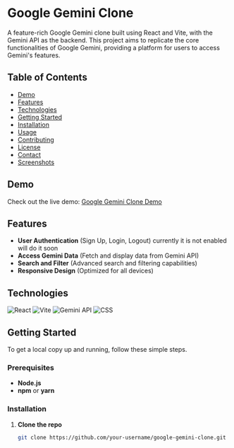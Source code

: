 # Google Gemini Clone

A feature-rich Google Gemini clone built using React and Vite, with the Gemini API as the backend. This project aims to replicate the core functionalities of Google Gemini, providing a platform for users to access Gemini's features.

## Table of Contents
- [Demo](#demo)
- [Features](#features)
- [Technologies](#technologies)
- [Getting Started](#getting-started)
- [Installation](#installation)
- [Usage](#usage)
- [Contributing](#contributing)
- [License](#license)
- [Contact](#contact)
- [Screenshots](#screenshots)

## Demo
Check out the live demo: [Google Gemini Clone Demo](https://your-demo-link.com)

## Features
- **User Authentication** (Sign Up, Login, Logout) currently it is not enabled will do it soon
- **Access Gemini Data** (Fetch and display data from Gemini API)
- **Search and Filter** (Advanced search and filtering capabilities)
- **Responsive Design** (Optimized for all devices)

## Technologies

![React](https://img.shields.io/badge/React-v17.0.2-blue?style=flat-square&logo=react)
![Vite](https://img.shields.io/badge/Vite-v2.5.0-green?style=flat-square&logo=vite)
![Gemini API](https://img.shields.io/badge/Gemini%20API-v1.0.0-orange?style=flat-square&logo=api)
![CSS](https://img.shields.io/badge/CSS3-%231572B6.svg?style=flat-square&logo=css3&logoColor=white)

## Getting Started
To get a local copy up and running, follow these simple steps.

### Prerequisites
- **Node.js**
- **npm** or **yarn**

### Installation
1. **Clone the repo**
   ```sh
   git clone https://github.com/your-username/google-gemini-clone.git
